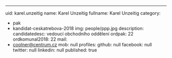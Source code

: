 ---
uid: karel.unzeitig
name: Karel Unzeitig
fullname: Karel Unzeitig
category:
  - pak
  - kandidat-ceskatrebova-2018
img: people/ppp.jpg
description:
candidatedesc: vedoucí obchodního oddělení
ordpak: 22
ordkomunal2018: 22
mail:
  - coolner@centrum.cz
mob: null
profiles:
  github: null
  facebook: null
  twitter: null
  linkedin: null
published: true
